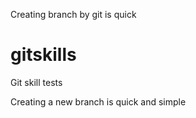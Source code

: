 Creating branch by git is quick
# gitskills
Git skill tests

Creating a new branch is quick and simple
